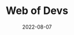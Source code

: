 ---
title: Web of Devs
eventType: project
date: 2022-08-07
website: https://webofdevs.com
thumbnail: webofdevs-thumb
excerpt:  Web of Devs is a community of developers with amazing webpages. You can browse personal websites, save the best ones you find, and share your own.
tags: [typescript, svelte, nestjs, postgresql]
# vercel, heroku
---